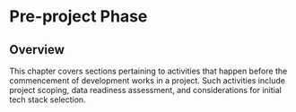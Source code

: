 # Pre-project Phase

## Overview

This chapter covers sections pertaining to activities that happen before the commencement of development works in a project. Such activities include project scoping, data readiness assessment, and considerations for initial tech stack selection.